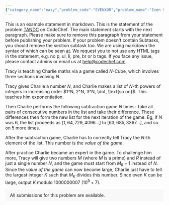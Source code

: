 ```yaml
---
{"category_name":"easy","problem_code":"EVENXOR","problem_name":"Even Subset Xor","problemComponents":{"constraints":"- $1 \\leq T \\leq 100$\n- $1 \\leq N \\leq 1000$\n- $0 \\leq A_i \\lt 2^{20}$\n","constraintsState":true,"subtasks":"","subtasksState":true,"inputFormat":"- The first line of input contains a single integer $T$, denoting the number of test cases. The description of $T$ test cases follows.\n- The first and only line of each test case contains a single integer $N$ — the length of the special array to be constructed.\n\n","inputFormatState":true,"outputFormat":"For each test case, output a single line containing $N$ space-separated integers, denoting the elements of the special array of length $N$ you constructed.\n\n**Note:** It can be proved that a special array of length $N$ always exists under the given constraints.","outputFormatState":true,"sampleTestCases":{"0":{"id":1,"input":"2\n1\n2","output":"6\n3 5","explanation":"**Test Case $1$:** There is only one non-empty subset of the given array, namely $[6]$. The XOR of this subset is $6 = (110)_2$, which is not bad.\n\n**Test Case $2$:** The given array has three non-empty subsets, namely $[3], [5]$, and $[3, 5]$.\n- $[3]$ has XOR $3 = (11)_2$, which is not bad.\n- $[5]$ has XOR $5 = (101)_2$, which is not bad.\n- $[3, 5]$ has XOR $6 = (110)_2$, which is not bad.\n\nNone of the subsets have bad XOR, and the elements are distinct. Hence, the array is special.","isDeleted":false}}},"video_editorial_url":"https://youtu.be/wZKpIbBkD2k","languages_supported":{"0":"CPP14","1":"C","2":"JAVA","3":"PYTH 3.6","4":"CPP17","5":"PYTH","6":"PYP3","7":"CS2","8":"ADA","9":"PYPY","10":"TEXT","11":"PAS fpc","12":"NODEJS","13":"RUBY","14":"PHP","15":"GO","16":"HASK","17":"TCL","18":"PERL","19":"SCALA","20":"LUA","21":"kotlin","22":"BASH","23":"JS","24":"LISP sbcl","25":"rust","26":"PAS gpc","27":"BF","28":"CLOJ","29":"R","30":"D","31":"CAML","32":"FORT","33":"ASM","34":"swift","35":"FS","36":"WSPC","37":"LISP clisp","38":"SQL","39":"SCM guile","40":"PERL6","41":"ERL","42":"CLPS","43":"ICK","44":"NICE","45":"PRLG","46":"ICON","47":"COB","48":"SCM chicken","49":"PIKE","50":"SCM qobi","51":"ST","52":"SQLQ","53":"NEM"},"max_timelimit":1,"source_sizelimit":50000,"problem_author":"jeevanjyot","problem_tester":"aryanc403","date_added":"15-01-2022","tags":{"0":"bitwise","1":"jeevanjyot","2":"simple","3":"start22"},"problem_difficulty_level":"Unavailable","best_tag":"Bitwise Xor","editorial_url":"https://discuss.codechef.com/problems/EVENXOR","time":{"view_start_date":1642613400,"submit_start_date":1642613400,"visible_start_date":1642613400,"end_date":1735669800},"is_direct_submittable":false,"problemDiscussURL":"https://discuss.codechef.com/search?q=EVENXOR","is_proctored":false,"visitedContests":{},"layout":"problem"}
---
```

This is an example statement in markdown. This is the statement of the problem [TANDC](https://codechef.com/problems/TANDC) on CodeChef. The main statement starts with the next paragraph. Please make sure to remove this paragraph from your statement before publishing your problem. If your problem doesn't contain Subtasks, you should remove the section subtask too. We are using markdown the syntax of which can be seen [at](https://github.com/showdownjs/showdown/wiki/Showdown's-Markdown-syntax). We request you to not use any HTML tags in the statement, e.g. no p, ul, li, pre, br or b tags. If you face any issue, please contact admins or email us at help@codechef.com.

Tracy is teaching Charlie maths via a game called $N$-Cube, which involves three sections involving $N$.

Tracy gives Charlie a number $N$, and Charlie makes a list of $N$-th powers of integers in increasing order $1^N, 2^N, 3^N, \dot, \text{so on}$. This teaches him exponentiation.

Then Charlie performs the following subtraction game $N$ times: Take all pairs of consecutive numbers in the list and take their difference. These differences then form the new list for the next iteration of the game. Eg, if $N$ was 6, the list proceeds as $[1, 64, 729, 4096 ... ]$ to $[63, 685, 3367 ...]$, and so on $5$ more times.

After the subtraction game, Charlie has to correctly tell Tracy the $N$-th element of the list. This number is the *value of the game*.

After practice Charlie became an expert in the game. To challenge him more, Tracy will give two numbers $M$ (where $M$ is a prime) and $R$ instead of just a single number $N$, and the game must start from $M_R - 1$ instead of $N$. Since the *value of the game* can now become large, Charlie just have to tell the largest integer $K$ such that $M_K$ divides this number. Since even $K$ can be large, output $K$ modulo 1000000007 ($10^9 + 7$).

<aside style='background: #f8f8f8;padding: 10px 15px;'><div>All submissions for this problem are available.</div></aside>